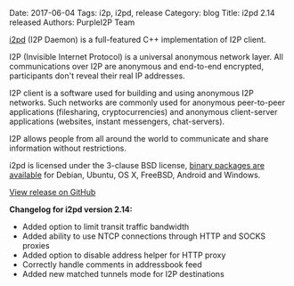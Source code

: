 Date: 2017-06-04
Tags: i2p, i2pd, release
Category: blog
Title: i2pd 2.14 released
Authors: PurpleI2P Team

[i2pd](http://i2pd.website/) (I2P Daemon) is a full-featured C++ implementation of I2P client.

I2P (Invisible Internet Protocol) is a universal anonymous network layer. All communications over I2P are anonymous and end-to-end encrypted, participants don't reveal their real IP addresses.

I2P client is a software used for building and using anonymous I2P networks. Such networks are commonly used for anonymous peer-to-peer applications (filesharing, cryptocurrencies) and anonymous client-server applications (websites, instant messengers, chat-servers).

I2P allows people from all around the world to communicate and share information without restrictions.

i2pd is licensed under the 3-clause BSD license, [binary packages are available](https://github.com/PurpleI2P/i2pd/releases/latest) for Debian, Ubuntu, OS X, FreeBSD, Android and Windows.

[View release on GitHub](https://github.com/PurpleI2P/i2pd/releases/tag/2.14.0)

**Changelog for i2pd version 2.14:**

* Added option to limit transit traffic bandwidth 
* Added ability to use NTCP connections through HTTP and SOCKS proxies
* Added option to disable address helper for HTTP proxy
* Correctly handle comments in addressbook feed
* Added new matched tunnels mode for I2P destinations
